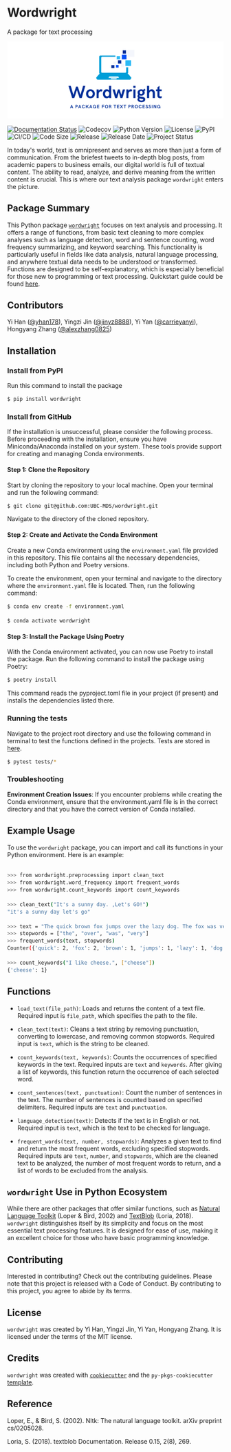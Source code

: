 # Wordwright

A package for text processing

![](docs/logo.jpg)

[![Documentation Status](https://readthedocs.org/projects/wordwright/badge/?version=latest)](https://wordwright.readthedocs.io/en/latest/?badge=latest) ![Codecov](https://img.shields.io/codecov/c/github/UBC-MDS/wordwright) ![Python Version](https://img.shields.io/badge/python-3.9.0-blue) ![License](https://img.shields.io/github/license/UBC-MDS/wordwright) ![PyPI](https://img.shields.io/pypi/v/wordwright.svg) ![CI/CD](https://img.shields.io/badge/ci%20cd-passing-brightgreen) ![Code Size](https://img.shields.io/badge/code%20size-25.8%20kB-blue) ![Release](https://img.shields.io/badge/release-v2.0.7-blue) ![Release Date](https://img.shields.io/badge/release%20date-today-brightgreen) ![Project Status](https://img.shields.io/badge/repo%20status-Active-brightgreen)

In today's world, text is omnipresent and serves as more than just a form of communication. From the briefest tweets to in-depth blog posts, from academic papers to business emails, our digital world is full of textual content. The ability to read, analyze, and derive meaning from the written content is crucial. This is where our text analysis package `wordwright` enters the picture.

## Package Summary

This Python package [`wordwright`](https://wordwright.readthedocs.io/en/latest/index.html) focuses on text analysis and processing. It offers a range of functions, from basic text cleaning to more complex analyses such as language detection, word and sentence counting, word frequency summarizing, and keyword searching. This functionality is particularly useful in fields like data analysis, natural language processing, and anywhere textual data needs to be understood or transformed. Functions are designed to be self-explanatory, which is especially beneficial for those new to programming or text processing. Quickstart guide could be found [here](https://wordwright.readthedocs.io/en/latest/example.html).

## Contributors

Yi Han ([\@yhan178](https://github.com/yhan178)), Yingzi Jin ([\@jinyz8888](https://github.com/jinyz8888)), Yi Yan ([\@carrieyanyi](https://github.com/carrieyanyi)), Hongyang Zhang ([\@alexzhang0825](https://github.com/alexzhang0825))

## Installation

### Install from PyPI
Run this command to install the package

``` bash
$ pip install wordwright
```
### Install from GitHub
If the installation is unsuccessful, please consider the following process. Before proceeding with the installation, ensure you have Miniconda/Anaconda installed on your system. These tools provide support for creating and managing Conda environments.

#### Step 1: Clone the Repository

Start by cloning the repository to your local machine. Open your terminal and run the following command:

``` bash
$ git clone git@github.com:UBC-MDS/wordwright.git
```

Navigate to the directory of the cloned repository.

#### Step 2: Create and Activate the Conda Environment

Create a new Conda environment using the `environment.yaml` file provided in this repository. This file contains all the necessary dependencies, including both Python and Poetry versions.

To create the environment, open your terminal and navigate to the directory where the `environment.yaml` file is located. Then, run the following command:

``` bash
$ conda env create -f environment.yaml

$ conda activate wordwright
```

#### Step 3: Install the Package Using Poetry

With the Conda environment activated, you can now use Poetry to install the package. Run the following command to install the package using Poetry:

``` bash
$ poetry install
```

This command reads the pyproject.toml file in your project (if present) and installs the dependencies listed there.

### Running the tests

Navigate to the project root directory and use the following command in terminal to test the functions defined in the projects. Tests are stored in [here](#0).

``` bash
$ pytest tests/*
```

### Troubleshooting

**Environment Creation Issues**: If you encounter problems while creating the Conda environment, ensure that the environment.yaml file is in the correct directory and that you have the correct version of Conda installed.

## Example Usage

To use the `wordwright` package, you can import and call its functions in your Python environment. Here is an example:

``` bash

>>> from wordwright.preprocessing import clean_text
>>> from wordwright.word_frequency import frequent_words
>>> from wordwright.count_keywords import count_keywords

>>> clean_text("It's a sunny day. ,Let's GO!")
"it's a sunny day let's go"

>>> text = "The quick brown fox jumps over the lazy dog. The fox was very quick."
>>> stopwords = ["the", "over", "was", "very"]
>>> frequent_words(text, stopwords)
Counter({'quick': 2, 'fox': 2, 'brown': 1, 'jumps': 1, 'lazy': 1, 'dog': 1})

>>> count_keywords("I like cheese.", ["cheese"])
{'cheese': 1}
```

## Functions

-   `load_text(file_path)`: Loads and returns the content of a text file. Required input is `file_path`, which specifies the path to the file.

-   `clean_text(text)`: Cleans a text string by removing punctuation, converting to lowercase, and removing common stopwords. Required input is `text`, which is the string to be cleaned.

-   `count_keywords(text, keywords)`: Counts the occurrences of specified keywords in the text. Required inputs are `text` and `keywords`. After giving a list of keywords, this function return the occurrence of each selected word.

-   `count_sentences(text, punctuation)`: Count the number of sentences in the text. The number of sentences is counted based on specified delimiters. Required inputs are `text` and `punctuation`.

-   `language_detection(text)`: Detects if the text is in English or not. Required input is `text`, which is the text to be checked for language.

-   `frequent_words(text, number, stopwards)`: Analyzes a given text to find and return the most frequent words, excluding specified stopwords. Required inputs are `text`, `number`, and `stopwards`, which are the cleaned text to be analyzed, the number of most frequent words to return, and a list of words to be excluded from the analysis.

## `wordwright` Use in Python Ecosystem

While there are other packages that offer similar functions, such as [Natural Language Toolkit](https://www.nltk.org/) (Loper & Bird, 2002) and [TextBlob](https://textblob.readthedocs.io/en/dev/) (Loria, 2018). `wordwright` distinguishes itself by its simplicity and focus on the most essential text processing features. It is designed for ease of use, making it an excellent choice for those who have basic programming knowledge.

## Contributing

Interested in contributing? Check out the contributing guidelines. Please note that this project is released with a Code of Conduct. By contributing to this project, you agree to abide by its terms.

## License

`wordwright` was created by Yi Han, Yingzi Jin, Yi Yan, Hongyang Zhang. It is licensed under the terms of the MIT license.

## Credits

`wordwright` was created with [`cookiecutter`](https://cookiecutter.readthedocs.io/en/latest/) and the `py-pkgs-cookiecutter` [template](https://github.com/py-pkgs/py-pkgs-cookiecutter).

## Reference

Loper, E., & Bird, S. (2002). Nltk: The natural language toolkit. arXiv preprint cs/0205028.

Loria, S. (2018). textblob Documentation. Release 0.15, 2(8), 269.
